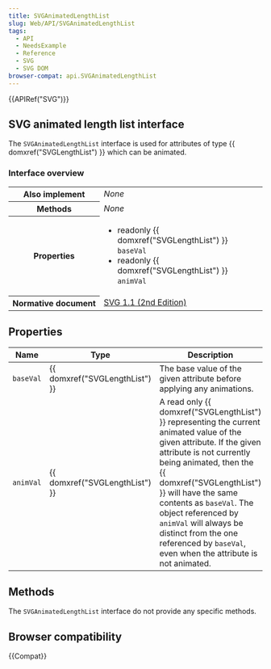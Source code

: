 ```yaml
---
title: SVGAnimatedLengthList
slug: Web/API/SVGAnimatedLengthList
tags:
  - API
  - NeedsExample
  - Reference
  - SVG
  - SVG DOM
browser-compat: api.SVGAnimatedLengthList
---
```

{{APIRef("SVG")}}

## SVG animated length list interface

The `SVGAnimatedLengthList` interface is used for attributes of type {{ domxref("SVGLengthList") }} which can be animated.

### Interface overview

<table class="standard-table">
  <tbody>
    <tr>
      <th scope="row">Also implement</th>
      <td><em>None</em></td>
    </tr>
    <tr>
      <th scope="row">Methods</th>
      <td><em>None</em></td>
    </tr>
    <tr>
      <th scope="row">Properties</th>
      <td>
        <ul>
          <li>
            readonly {{ domxref("SVGLengthList") }}
            <code>baseVal</code>
          </li>
          <li>
            readonly {{ domxref("SVGLengthList") }}
            <code>animVal</code>
          </li>
        </ul>
      </td>
    </tr>
    <tr>
      <th scope="row">Normative document</th>
      <td>
        <a
          href="https://www.w3.org/TR/SVG11/types.html#InterfaceSVGAnimatedLengthList"
          >SVG 1.1 (2nd Edition)</a
        >
      </td>
    </tr>
  </tbody>
</table>

## Properties

| Name      | Type                                     | Description                                                                                                                                                                                                                                                                                                                                                                                                        |
| --------- | ---------------------------------------- | ------------------------------------------------------------------------------------------------------------------------------------------------------------------------------------------------------------------------------------------------------------------------------------------------------------------------------------------------------------------------------------------------------------------ |
| `baseVal` | {{ domxref("SVGLengthList") }} | The base value of the given attribute before applying any animations.                                                                                                                                                                                                                                                                                                                                              |
| `animVal` | {{ domxref("SVGLengthList") }} | A read only {{ domxref("SVGLengthList") }} representing the current animated value of the given attribute. If the given attribute is not currently being animated, then the {{ domxref("SVGLengthList") }} will have the same contents as `baseVal`. The object referenced by `animVal` will always be distinct from the one referenced by `baseVal`, even when the attribute is not animated. |

## Methods

The `SVGAnimatedLengthList` interface do not provide any specific methods.

## Browser compatibility

{{Compat}}
